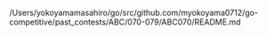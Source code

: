 /Users/yokoyamamasahiro/go/src/github.com/myokoyama0712/go-competitive/past_contests/ABC/070-079/ABC070/README.md